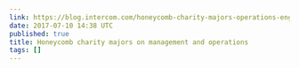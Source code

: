 ```yaml
---
link: https://blog.intercom.com/honeycomb-charity-majors-operations-engineering/
date: 2017-07-10 14:38 UTC
published: true
title: Honeycomb charity majors on management and operations
tags: []
---
```



